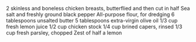 2 skinless and boneless chicken breasts, butterflied and then cut in half
Sea salt and freshly ground black pepper
All-purpose flour, for dredging
6 tablespoons unsalted butter
5 tablespoons extra-virgin olive oil
1/3 cup fresh lemon juice
1/2 cup chicken stock
1/4 cup brined capers, rinsed
1/3 cup fresh parsley, chopped
Zest of half a lemon